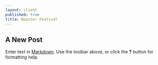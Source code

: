 ```yaml
---
layout: client
published: true
title: Booster Festival
---
```


## A New Post

Enter text in [Markdown](http://daringfireball.net/projects/markdown/). Use the toolbar above, or click the **?** button for formatting help.
